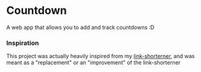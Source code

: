 # **Countdown**

A web app that allows you to add and track countdowns :D

### **Inspiration**

This project was actually heavily inspired from my [link-shorterner](https://github.com/AJR07/Link-Shorterner), and was meant as a "replacement" or an "improvement" of the link-shorterner
